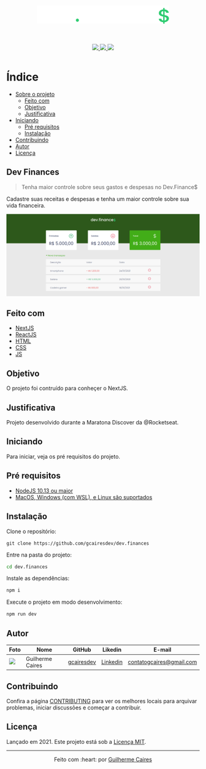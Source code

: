 <p align="center" style="margin-top: 50px;">
  <img src=".github/img/logo.svg"></img>
</p>

<p align="center" style="margin: 50px">
  <a href="https://github.com/gcairesdev/dev.finances">
    <img src="https://img.shields.io/github/languages/code-size/gcairesdev/dev.finances?color=2ecc71&style=for-the-badge"></img>
  </a>
  <a href="https://github.com/gcairesdev/dev.finances/blob/master/LICENSE.md">
    <img src="https://img.shields.io/github/languages/top/gcairesdev/dev.finances?color=2ecc71&style=for-the-badge"></img>
  </a>
  <a href="https://github.com/gcairesdev/dev.finances">
    <img src="https://img.shields.io/github/license/gcairesdev/dev.finances?color=2ecc71&style=for-the-badge"></img>
  </a>
</p>

# Índice

* [Sobre o projeto](#dev-finances)
  * [Feito com](#feito-com)
  * [Objetivo](#objetivo)
  * [Justificativa](#justificativa)
* [Iniciando](#iniciando)
  * [Pré requisitos](#pré-requisitos)
  * [Instalação](#instalação)
* [Contribuindo](#contribuindo)
* [Autor](#autor)
* [Licença](#licença)

## Dev Finances
> Tenha maior controle sobre seus gastos e despesas no Dev.Finance$

Cadastre suas receitas e despesas e tenha um maior controle sobre sua vida financeira.

<p align="center">
    <img src=".github/img/screenshot.png"></img>
</p>

## Feito com
* [NextJS](http://nextjs.org/)
* [ReactJS](https://reactjs.org/)
* [HTML](https://www.w3schools.com/html/)
* [CSS](https://www.w3schools.com/css/)
* [JS](https://www.w3schools.com/js/)

## Objetivo

O projeto foi contruído para conheçer o NextJS.

## Justificativa
  
Projeto desenvolvido durante a Maratona Discover da @Rocketseat.

## Iniciando

Para iniciar, veja os pré requisitos do projeto.

## Pré requisitos
* [NodeJS 10.13 ou maior](https://nodejs.org/)
* [MacOS, Windows (com WSL), e Linux são suportados](#)

## Instalação

Clone o repositório:

```git
git clone https://github.com/gcairesdev/dev.finances
```

Entre na pasta do projeto:

```sh
cd dev.finances
```

Instale as dependências:

```sh
npm i
```

Execute o projeto em modo desenvolvimento:

```sh
npm run dev
```

## Autor

Foto | Nome | GitHub | Likedin | E-mail
---- | ---- | ------ | ------- | ------
<img src="https://avatars1.githubusercontent.com/u/54117888?s=460&u=aa7d6143c4e1fdab1ffa6e5fd5ebfe64572f2eae&v=4" width="100px"> | Guilherme Caires | [gcairesdev](https://github.com/gcairesdev) | [Linkedin](https://linkedin.com/in/guilherme-caires/) | contatogcaires@gmail.com

## Contribuindo

Confira a página [CONTRIBUTING](./CONTRIBUTING.md) para ver os melhores locais para arquivar problemas, iniciar discussões e começar a contribuir.

## Licença

Lançado em 2021.
Este projeto está sob a [Licença MIT](./LICENSE.md).

---

<p align="center">
  Feito com :heart: por <a href="https://github.com/gcairesdev">Guilherme Caires</a>
</p>
